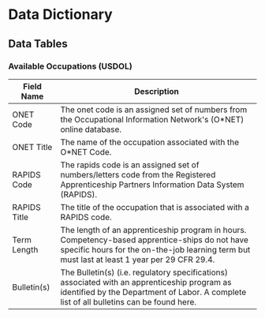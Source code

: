 # Data Dictionary

## Data Tables

### Available Occupations (USDOL)

Field Name | Description
-------|--------
 ONET Code | The onet code is an assigned set of numbers from the Occupational Information Network's (O*NET) online database. 
 ONET Title | The name of the occupation associated with the O*NET Code.  
 RAPIDS Code | The rapids code is an assigned set of numbers/letters code from the Registered Apprenticeship Partners Information Data System (RAPIDS).
 RAPIDS Title  | The title of the occupation that is associated with a RAPIDS code. 
 Term Length | The length of an apprenticeship program in hours. Competency-based apprentice-ships do not have specific hours for the on-the-job learning term but must last at least 1 year per 29 CFR 29.4. 
 Bulletin(s) | The Bulletin(s) (i.e. regulatory specifications) associated with an apprenticeship program as identified by the Department of Labor. A complete list of all bulletins can be found here. 

